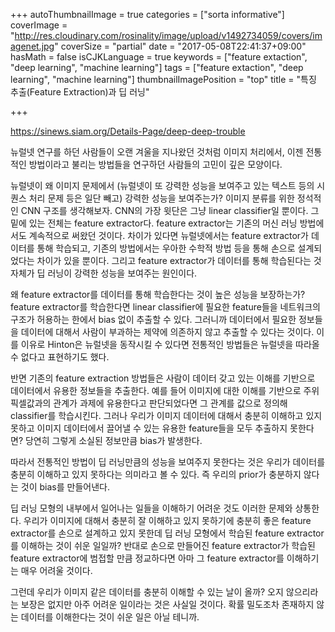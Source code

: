 +++
autoThumbnailImage = true
categories = ["sorta informative"]
coverImage = "http://res.cloudinary.com/rosinality/image/upload/v1492734059/covers/imagenet.jpg"
coverSize = "partial"
date = "2017-05-08T22:41:37+09:00"
hasMath = false
isCJKLanguage = true
keywords = ["feature extaction", "deep learning", "machine learning"]
tags = ["feature extaction", "deep learning", "machine learning"]
thumbnailImagePosition = "top"
title = "특징 추출(Feature Extraction)과 딥 러닝"

+++

https://sinews.siam.org/Details-Page/deep-deep-trouble

뉴럴넷 연구를 하던 사람들이 오랜 겨울을 지나왔던 것처럼 이미지 처리에서, 이젠 전통적인 방법이라고 불리는 방법들을 연구하던 사람들의 고민이 깊은 모양이다.

뉴럴넷이 왜 이미지 문제에서 (뉴럴넷이 또 강력한 성능을 보여주고 있는 텍스트 등의 시퀀스 처리 문제 등은 일단 빼고) 강력한 성능을 보여주는가? 이미지 분류를 위한 정석적인 CNN 구조를 생각해보자. CNN의 가장 윗단은 그냥 linear classifier일 뿐이다. 그 밑에 있는 전체는 feature extractor다. feature extractor는 기존의 머신 러닝 방법에서도 계속적으로 써왔던 것이다. 차이가 있다면 뉴럴넷에서는 feature extractor가 데이터를 통해 학습되고, 기존의 방법에서는 우아한 수학적 방법 등을 통해 손으로 설계되었다는 차이가 있을 뿐이다. 그리고 feature extractor가 데이터를 통해 학습된다는 것 자체가 딥 러닝이 강력한 성능을 보여주는 원인이다.

왜 feature extractor를 데이터를 통해 학습한다는 것이 높은 성능을 보장하는가? feature extractor를 학습한다면 linear classifier에 필요한 feature들을 네트워크의 구조가 허용하는 한에서 bias 없이 추출할 수 있다. 그러니까 데이터에서 필요한 정보들을 데이터에 대해서 사람이 부과하는 제약에 의존하지 않고 추출할 수 있다는 것이다. 이를 이유로 Hinton은 뉴럴넷을 동작시킬 수 있다면 전통적인 방법들은 뉴럴넷을 따라올 수 없다고 표현하기도 했다.

반면 기존의 feature extraction 방법들은 사람이 데이터 갖고 있는 이해를 기반으로 데이터에서 유용한 정보들을 추출한다. 예를 들어 이미지에 대한 이해를 기반으로 주위 픽셀값과의 관계가 과제에 유용한다고 판단되었다면 그 관계를 값으로 정의해 classifier를 학습시킨다. 그러나 우리가 이미지 데이터에 대해서 충분히 이해하고 있지 못하고 이미지 데이터에서 끌어낼 수 있는 유용한 feature들을 모두 추출하지 못한다면? 당연히 그렇게 소실된 정보만큼 bias가 발생한다.

따라서 전통적인 방법이 딥 러닝만큼의 성능을 보여주지 못한다는 것은 우리가 데이터를 충분히 이해하고 있지 못하다는 의미라고 볼 수 있다. 즉 우리의 prior가 충분하지 않다는 것이 bias를 만들어낸다.

딥 러닝 모형의 내부에서 일어나는 일들을 이해하기 어려운 것도 이러한 문제와 상통한다. 우리가 이미지에 대해서 충분히 잘 이해하고 있지 못하기에 충분히 좋은 feature extractor를 손으로 설계하고 있지 못한데 딥 러닝 모형에서 학습된 feature extractor를 이해하는 것이 쉬운 일일까? 반대로 손으로 만들어진 feature extractor가 학습된 feature extractor에 범접할 만큼 정교하다면 아마 그 feature extractor를 이해하기는 매우 어려울 것이다.

그런데 우리가 이미지 같은 데이터를 충분히 이해할 수 있는 날이 올까? 오지 않으리라는 보장은 없지만 아주 어려운 일이라는 것은 사실일 것이다. 확률 밀도조차 존재하지 않는 데이터를 이해한다는 것이 쉬운 일은 아닐 테니까.